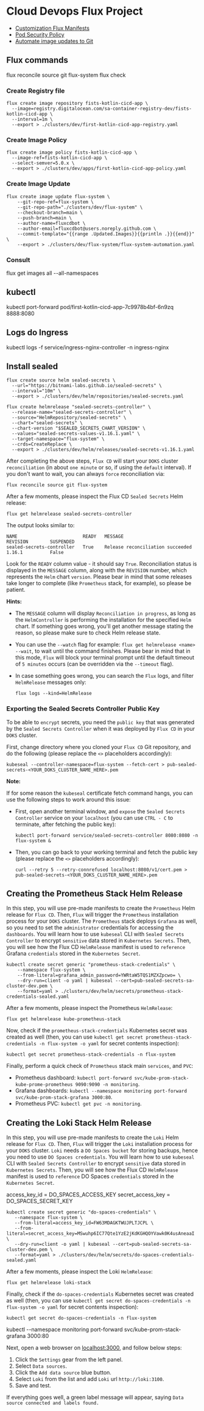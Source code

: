 # Cloud Devops Flux Project

- [Customization Flux Manifests](https://fluxcd.io/docs/installation/#customize-flux-manifests)
- [Pod Security Policy](https://fluxcd.io/docs/installation/#pod-security-policy)
- [Automate image updates to Git](https://fluxcd.io/docs/guides/image-update/)

## Flux commands

flux reconcile source git flux-system
flux check

### Create Registry file 

```shell
flux create image repository fists-kotlin-cicd-app \ 
  --image=registry.digitalocean.com/sa-container-registry-dev/fists-kotlin-cicd-app \ 
  --interval=1m \
  --export > ./clusters/dev/first-kotlin-cicd-app-registry.yaml
```

### Create Image Policy

```shell
flux create image policy fists-kotlin-cicd-app \
  --image-ref=fists-kotlin-cicd-app \
  --select-semver=5.0.x \
  --export > ./clusters/dev/apps/first-kotlin-cicd-app-policy.yaml
```

### Create Image Update

```shell
flux create image update flux-system \
    --git-repo-ref=flux-system \
    --git-repo-path="./clusters/dev/flux-system" \
    --checkout-branch=main \
    --push-branch=main \
    --author-name=fluxcdbot \
    --author-email=fluxcdbot@users.noreply.github.com \
    --commit-template="{{range .Updated.Images}}{{println .}}{{end}}" \
    --export > ./clusters/dev/flux-system/flux-system-automation.yaml
```

### Consult

flux get images all --all-namespaces

## kubectl 

kubectl port-forward pod/first-kotlin-cicd-app-7c9978b4bf-6n9zq 8888:8080


## Logs do Ingress

kubectl logs -f service/ingress-nginx-controller -n ingress-nginx

## Install sealed

```shell
flux create source helm sealed-secrets \
  --url="https://bitnami-labs.github.io/sealed-secrets" \
  --interval="10m" \
  --export > ./clusters/dev/helm/repositories/sealed-secrets.yaml
```

```shell
flux create helmrelease "sealed-secrets-controller" \
  --release-name="sealed-secrets-controller" \
  --source="HelmRepository/sealed-secrets" \
  --chart="sealed-secrets" \
  --chart-version "$SEALED_SECRETS_CHART_VERSION" \
  --values="sealed-secrets-values-v1.16.1.yaml" \
  --target-namespace="flux-system" \
  --crds=CreateReplace \
  --export > ./clusters/dev/helm/releases/sealed-secrets-v1.16.1.yaml
```

After completing the above steps, `Flux CD` will start your `DOKS` cluster `reconciliation` (in about `one minute` or so, if using the `default` interval). If you don't want to wait, you can always `force` reconciliation via:

```shell
flux reconcile source git flux-system
```

After a few moments, please inspect the Flux CD `Sealed Secrets` Helm release:

```shell
flux get helmrelease sealed-secrets-controller
```

The output looks similar to:

```text
NAME                        READY   MESSAGE                                 REVISION        SUSPENDED 
sealed-secrets-controller   True    Release reconciliation succeeded        1.16.1          False 
```

Look for the `READY` column value - it should say `True`. Reconciliation status is displayed in the `MESSAGE` column, along with the `REVISION` number, which represents the `Helm` chart `version`. Please bear in mind that some releases take longer to complete (like `Prometheus` stack, for example), so please be patient.

**Hints:**

- The `MESSAGE` column will display `Reconciliation in progress`, as long as the `HelmController` is performing the installation for the specified `Helm` chart. If something goes wrong, you'll get another message stating the reason, so please make sure to check Helm release state.
- You can use the `--watch` flag for example: `flux get helmrelease <name> --wait`, to wait until the command finishes. Please bear in mind that in this mode, `Flux` will block your terminal prompt until the default timeout of `5 minutes` occurs (can be overridden via the `--timeout` flag).
- In case something goes wrong, you can search the `Flux` logs, and filter `HelmRelease` messages only:

    ```shell
    flux logs --kind=HelmRelease
    ```

### Exporting the Sealed Secrets Controller Public Key

To be able to `encrypt` secrets, you need the `public key` that was generated by the `Sealed Secrets Controller` when it was deployed by `Flux CD` in your `DOKS` cluster.

First, change directory where you cloned your `Flux CD` Git repository, and do the following (please replace the `<>` placeholders accordingly):

```shell
kubeseal --controller-namespace=flux-system --fetch-cert > pub-sealed-secrets-<YOUR_DOKS_CLUSTER_NAME_HERE>.pem
```

**Note:**

If for some reason the `kubeseal` certificate fetch command hangs, you can use the following steps to work around this issue:

- First, open another terminal window, and `expose` the `Sealed Secrets Controller` service on your `localhost` (you can use `CTRL - C` to terminate, after fetching the public key):

  ```shell
  kubectl port-forward service/sealed-secrets-controller 8080:8080 -n flux-system &
  ```

- Then, you can go back to your working terminal and fetch the public key (please replace the `<>` placeholders accordingly):

  ```shell
  curl --retry 5 --retry-connrefused localhost:8080/v1/cert.pem > pub-sealed-secrets-<YOUR_DOKS_CLUSTER_NAME_HERE>.pem
  ```

## Creating the Prometheus Stack Helm Release

In this step, you will use pre-made manifests to create the `Prometheus` Helm release for `Flux CD`. Then, `Flux` will trigger the `Prometheus` installation process for your `DOKS` cluster. The `Prometheus` stack deploys `Grafana` as well, so you need to set the `administrator` credentials for accessing the `dashboards`. You will learn how to use `kubeseal` CLI with `Sealed Secrets Controller` to encrypt `sensitive` data stored in `Kubernetes Secrets`. Then, you will see how the Flux CD `HelmRelease` manifest is used to `reference` Grafana `credentials` stored in the `Kubernetes Secret`.


```shell
kubectl create secret generic "prometheus-stack-credentials" \
    --namespace flux-system \
    --from-literal=grafana_admin_password=YWRtaW5TQS1MZXZpcwo= \
    --dry-run=client -o yaml | kubeseal --cert=pub-sealed-secrets-sa-cluster-dev.pem \
    --format=yaml > ./clusters/dev/helm/secrets/prometheus-stack-credentials-sealed.yaml
```

After a few moments, please inspect the Prometheus `HelmRelease`:

```shell
flux get helmrelease kube-prometheus-stack
```

Now, check if the `prometheus-stack-credentials` Kubernetes secret was created as well (then, you can use `kubectl get secret prometheus-stack-credentials -n flux-system -o yaml` for secret contents inspection):

```shell
kubectl get secret prometheus-stack-credentials -n flux-system
```

Finally, perform a quick check of `Prometheus` stack main `services`, and `PVC`:

- Prometheus dashboard: `kubectl port-forward svc/kube-prom-stack-kube-prome-prometheus 9090:9090 -n monitoring`.
- Grafana dashboards: `kubectl --namespace monitoring port-forward svc/kube-prom-stack-grafana 3000:80`.
- Prometheus PVC: `kubectl get pvc -n monitoring`.

## Creating the Loki Stack Helm Release

In this step, you will use pre-made manifests to create the `Loki` Helm release for `Flux CD`. Then, `Flux` will trigger the `Loki` installation process for your `DOKS` cluster. `Loki` needs a `DO Spaces bucket` for storing backups, hence you need to use `DO Spaces credentials`. You will learn how to use `kubeseal` CLI with `Sealed Secrets Controller` to encrypt `sensitive` data stored in `Kubernetes Secrets`. Then, you will see how the Flux CD `HelmRelease` manifest is used to `reference` DO Spaces `credentials` stored in the `Kubernetes Secret`.


access_key_id = DO_SPACES_ACCESS_KEY
secret_access_key = DO_SPACES_SECRET_KEY

 ```shell
 kubectl create secret generic "do-spaces-credentials" \
    --namespace flux-system \
    --from-literal=access_key_id=FW63MDAGKTWUJPLTJCPL \
    --from-literal=secret_access_key=MSwuhp6IC77Qte1YzE2jKdKGHQOYVawk0K4usAneaaI \
    --dry-run=client -o yaml | kubeseal --cert=pub-sealed-secrets-sa-cluster-dev.pem \
    --format=yaml > ./clusters/dev/helm/secrets/do-spaces-credentials-sealed.yaml
 ```

After a few moments, please inspect the Loki `HelmRelease`:

```shell
flux get helmrelease loki-stack
```

Finally, check if the `do-spaces-credentials` Kubernetes secret was created as well (then, you can use `kubectl get secret do-spaces-credentials -n flux-system -o yaml` for secret contents inspection):

```shell
kubectl get secret do-spaces-credentials -n flux-system
```

kubectl --namespace monitoring port-forward svc/kube-prom-stack-grafana 3000:80

Next, open a web browser on [localhost:3000](http://localhost:3000), and follow below steps:

1. Click the `Settings` gear from the left panel.
2. Select `Data sources`.
3. Click the `Add data source` blue button.
4. Select `Loki` from the list and add `Loki` url `http://loki:3100`.
5. Save and test.

If everything goes well, a green label message will appear, saying `Data source connected and labels found.`